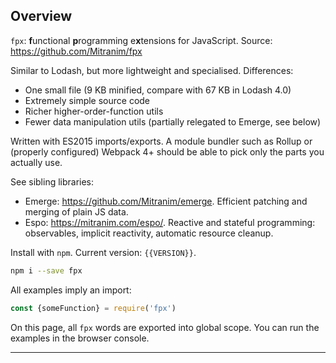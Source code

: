 ## Overview

`fpx`: **f**unctional **p**rogramming e**x**tensions for JavaScript. Source: <a href="https://github.com/Mitranim/fpx/blob/master/src/fpx.js" target="_blank">https://github.com/Mitranim/fpx</a>

Similar to Lodash, but more lightweight and specialised. Differences:

* One small file (9 KB minified, compare with 67 KB in Lodash 4.0)
* Extremely simple source code
* Richer higher-order-function utils
* Fewer data manipulation utils (partially relegated to Emerge, see below)

Written with ES2015 imports/exports. A module bundler such as Rollup or (properly configured) Webpack 4+ should be able to pick only the parts you actually use.

See sibling libraries:

  * Emerge: <a href="https://github.com/Mitranim/emerge" target="_blank">https://github.com/Mitranim/emerge</a>. Efficient patching and merging of plain JS data.
  * Espo: <a href="https://mitranim.com/espo/" target="_blank">https://mitranim.com/espo/</a>. Reactive and stateful programming: observables, implicit reactivity, automatic resource cleanup.

Install with `npm`. Current version: `{{VERSION}}`.

```sh
npm i --save fpx
```

All examples imply an import:

```js
const {someFunction} = require('fpx')
```

On this page, all `fpx` words are exported into global scope. You can run the examples in the browser console.

---
